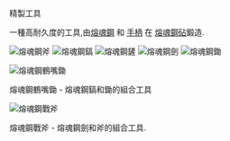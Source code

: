  精製工具

一種高耐久度的工具,由[熔魂鋼](soulforged_steel.md) 和 [手柄](haft.md) 在 [熔魂鋼砧](../blocks/anvil.md)鍛造.

![熔魂鋼斧](item:betterwithmods:steel_axe)
![熔魂鋼鎬](item:betterwithmods:steel_pickaxe)
![熔魂鋼鏟](item:betterwithmods:steel_shovel)
![熔魂鋼劍](item:betterwithmods:steel_sword)
![熔魂鋼鋤](item:betterwithmods:steel_hoe)


![熔魂鋼鶴嘴鋤](item:betterwithmods:steel_mattock)

熔魂鋼鶴嘴鋤 - 熔魂鋼鎬和鋤的組合工具  


![熔魂鋼戰斧](item:betterwithmods:steel_battleaxe)

熔魂鋼戰斧 - 熔魂鋼劍和斧的組合工具.  


